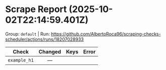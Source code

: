 # Scrape Report (2025-10-02T22:14:59.401Z)

Group: `default`  |  Run: https://github.com/AlbertoRoca96/scraping-checks-scheduler/actions/runs/18207028933

| Check | Changed | Keys | Error |
|---|:---:|:--|:--|
| `example_h1` | — |  |  |
